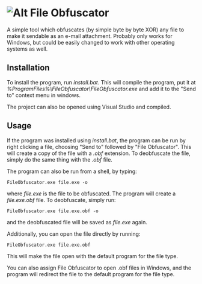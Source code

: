 # ![Alt](/logo.ico "Logo") File Obfuscator

A simple tool which obfuscates (by simple byte by byte XOR) any file to make it sendable as an e-mail attachment.
Probably only works for Windows, but could be easily changed to work with other operating systems as well.

## Installation

To install the program, run *install.bat*. This will compile the program, put it at *%ProgramFiles%\FileObfuscator\FileObfuscator.exe* and add it to the "Send to" context menu in windows. 

The project can also be opened using Visual Studio and compiled. 

## Usage

If the program was installed using *install.bat*, the program can be run by right clicking a file, choosing "Send to" followed by "File Obfuscator".
This will create a copy of the file with a *.obf* extension. To deobfuscate the file, simply do the same thing with the *.obf* file.

The program can also be run from a shell, by typing:
~~~~
FileObfuscator.exe file.exe -o
~~~~
where *file.exe* is the file to be obfuscated. The program will create a *file.exe.obf* file. To deobfuscate, simply run:
~~~~
FileObfuscator.exe file.exe.obf -o
~~~~
and the deobfuscated file will be saved as *file.exe* again.

Additionally, you can open the file directly by running:
~~~~
FileObfuscator.exe file.exe.obf
~~~~
This will make the file open with the default program for the file type.

You can also assign File Obfuscator to open .obf files in Windows, and the program will redirect the file to the default program for the file type.
